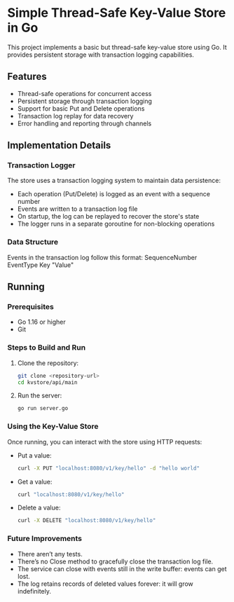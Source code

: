 # Simple Thread-Safe Key-Value Store in Go

This project implements a basic but thread-safe key-value store using Go. It provides persistent storage with transaction logging capabilities.

## Features

- Thread-safe operations for concurrent access
- Persistent storage through transaction logging
- Support for basic Put and Delete operations
- Transaction log replay for data recovery
- Error handling and reporting through channels

## Implementation Details

### Transaction Logger

The store uses a transaction logging system to maintain data persistence:

- Each operation (Put/Delete) is logged as an event with a sequence number
- Events are written to a transaction log file
- On startup, the log can be replayed to recover the store's state
- The logger runs in a separate goroutine for non-blocking operations

### Data Structure

Events in the transaction log follow this format:
SequenceNumber	EventType	Key	"Value"

## Running

### Prerequisites

- Go 1.16 or higher
- Git

### Steps to Build and Run

1. Clone the repository:
   ```bash
   git clone <repository-url>
   cd kvstore/api/main
   ```

2. Run the server:
   ```bash
   go run server.go
   ```

### Using the Key-Value Store

Once running, you can interact with the store using HTTP requests:

- Put a value:
  ```bash
  curl -X PUT "localhost:8080/v1/key/hello" -d "hello world"
  ```

- Get a value:
  ```bash
  curl "localhost:8080/v1/key/hello"
  ```

- Delete a value:
  ```bash
  curl -X DELETE "localhost:8080/v1/key/hello"
  ```

### Future Improvements

- There aren’t any tests.
- There’s no Close method to gracefully close the transaction log file.
- The service can close with events still in the write buffer: events can get lost.
- The log retains records of deleted values forever: it will grow indefinitely.
